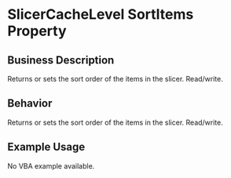 # SlicerCacheLevel SortItems Property

## Business Description
Returns or sets the sort order of the items in the slicer. Read/write.

## Behavior
Returns or sets the sort order of the items in the slicer. Read/write.

## Example Usage
No VBA example available.